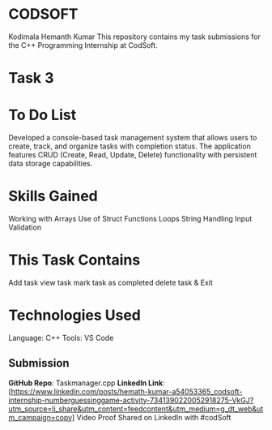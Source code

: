 # CODSOFT
Kodimala Hemanth Kumar 
This repository contains my task submissions for the C++ Programming Internship at CodSoft.
# Task 3
# To Do List
Developed a console-based task management system that allows users to create, track, and organize tasks with completion status. The application features CRUD (Create, Read, Update, Delete) functionality with persistent data storage capabilities.
# Skills Gained
Working with Arrays
Use of Struct
Functions
Loops
String Handling
Input Validation
# This Task Contains
Add task
view task
mark task as completed
delete task & Exit
# Technologies Used
Language: C++
Tools: VS Code
## Submission 
**GitHub Repo**: Taskmanager.cpp
**LinkedIn Link**: [https://www.linkedin.com/posts/hemath-kumar-a54053365_codsoft-internship-numberguessinggame-activity-7341390220052918275-VkGJ?utm_source=li_share&utm_content=feedcontent&utm_medium=g_dt_web&utm_campaign=copy]
Video Proof Shared on LinkedIn with #codSoft
